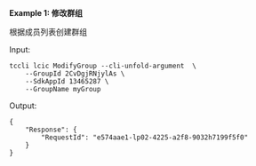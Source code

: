 **Example 1: 修改群组**

根据成员列表创建群组

Input: 

```
tccli lcic ModifyGroup --cli-unfold-argument  \
    --GroupId 2CvDgjRNjylAs \
    --SdkAppId 13465287 \
    --GroupName myGroup
```

Output: 
```
{
    "Response": {
        "RequestId": "e574aae1-lp02-4225-a2f8-9032h7199f5f0"
    }
}
```

